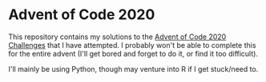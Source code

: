 # Advent of Code 2020

This repository contains my solutions to the [Advent of Code 2020 Challenges](https://adventofcode.com/) that I have attempted. I probably won't be able to complete this for the entire advent (I'll get bored and forget to do it, or find it too difficult).

I'll mainly be using Python, though may venture into R if I get stuck/need to.
